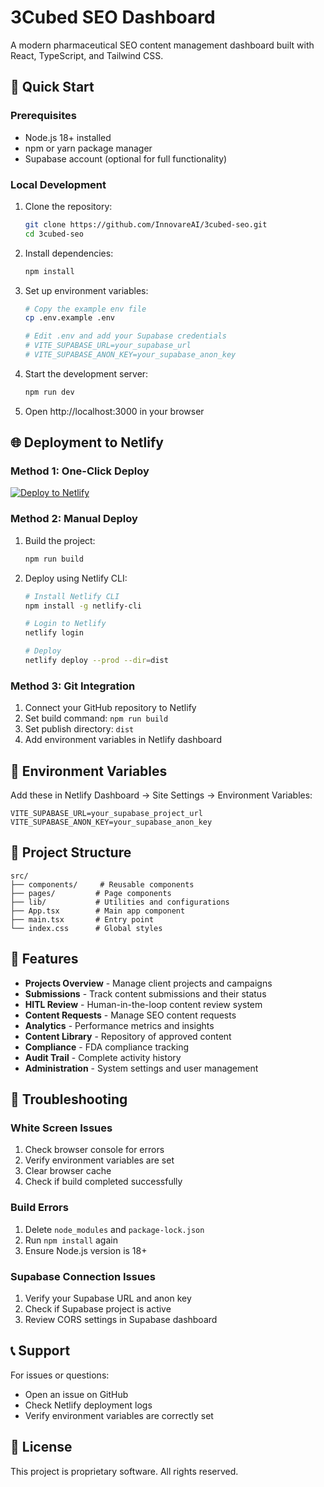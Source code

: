 # 3Cubed SEO Dashboard

A modern pharmaceutical SEO content management dashboard built with React, TypeScript, and Tailwind CSS.

## 🚀 Quick Start

### Prerequisites
- Node.js 18+ installed
- npm or yarn package manager
- Supabase account (optional for full functionality)

### Local Development

1. Clone the repository:
   ```bash
   git clone https://github.com/InnovareAI/3cubed-seo.git
   cd 3cubed-seo
   ```

2. Install dependencies:
   ```bash
   npm install
   ```

3. Set up environment variables:
   ```bash
   # Copy the example env file
   cp .env.example .env
   
   # Edit .env and add your Supabase credentials
   # VITE_SUPABASE_URL=your_supabase_url
   # VITE_SUPABASE_ANON_KEY=your_supabase_anon_key
   ```

4. Start the development server:
   ```bash
   npm run dev
   ```

5. Open http://localhost:3000 in your browser

## 🌐 Deployment to Netlify

### Method 1: One-Click Deploy
[![Deploy to Netlify](https://www.netlify.com/img/deploy/button.svg)](https://app.netlify.com/start/deploy?repository=https://github.com/InnovareAI/3cubed-seo)

### Method 2: Manual Deploy

1. Build the project:
   ```bash
   npm run build
   ```

2. Deploy using Netlify CLI:
   ```bash
   # Install Netlify CLI
   npm install -g netlify-cli
   
   # Login to Netlify
   netlify login
   
   # Deploy
   netlify deploy --prod --dir=dist
   ```

### Method 3: Git Integration
1. Connect your GitHub repository to Netlify
2. Set build command: `npm run build`
3. Set publish directory: `dist`
4. Add environment variables in Netlify dashboard

## 🔧 Environment Variables

Add these in Netlify Dashboard → Site Settings → Environment Variables:

```
VITE_SUPABASE_URL=your_supabase_project_url
VITE_SUPABASE_ANON_KEY=your_supabase_anon_key
```

## 📁 Project Structure

```
src/
├── components/     # Reusable components
├── pages/         # Page components
├── lib/           # Utilities and configurations
├── App.tsx        # Main app component
├── main.tsx       # Entry point
└── index.css      # Global styles
```

## 🎨 Features

- **Projects Overview** - Manage client projects and campaigns
- **Submissions** - Track content submissions and their status
- **HITL Review** - Human-in-the-loop content review system
- **Content Requests** - Manage SEO content requests
- **Analytics** - Performance metrics and insights
- **Content Library** - Repository of approved content
- **Compliance** - FDA compliance tracking
- **Audit Trail** - Complete activity history
- **Administration** - System settings and user management

## 🐛 Troubleshooting

### White Screen Issues
1. Check browser console for errors
2. Verify environment variables are set
3. Clear browser cache
4. Check if build completed successfully

### Build Errors
1. Delete `node_modules` and `package-lock.json`
2. Run `npm install` again
3. Ensure Node.js version is 18+

### Supabase Connection Issues
1. Verify your Supabase URL and anon key
2. Check if Supabase project is active
3. Review CORS settings in Supabase dashboard

## 📞 Support

For issues or questions:
- Open an issue on GitHub
- Check Netlify deployment logs
- Verify environment variables are correctly set

## 📄 License

This project is proprietary software. All rights reserved.
